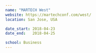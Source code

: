 ```yaml
---
name: "MARTECH West"
website: https://martechconf.com/west/
location: San Jose, USA

date_start: 2018-04-23
date_end:   2018-04-25

school: Business
---
```

